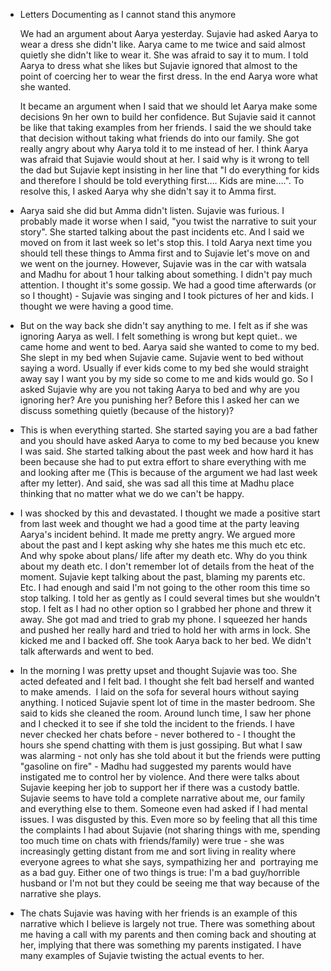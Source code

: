 - Letters
  Documenting as I cannot stand this anymore
  
  We had an argument about Aarya yesterday. Sujavie had asked Aarya to wear a dress she didn't like. Aarya came to me twice and said almost quietly she didn't like to wear it. She was afraid to say it to mum. I told Aarya to dress what she likes but Sujavie ignored that almost to the point of coercing her to wear the first dress. In the end Aarya wore what she wanted.
  
  It became an argument when I said that we should let Aarya make some decisions 9n her own to build her confidence. But Sujavie said it cannot be like that taking examples from her friends. I said the we should take that decision without taking what friends do into our family. She got really angry about why Aarya told it to me instead of her. I think Aarya was afraid that Sujavie would shout at her. I said why is it wrong to tell the dad but Sujavie kept insisting in her line that "I do everything for kids and therefore I should be told everything first…. Kids are mine….". To resolve this, I asked Aarya why she didn't say it to Amma first.
- Aarya said she did but Amma didn't listen. Sujavie was furious. I probably made it worse when I said, "you twist the narrative to suit your story". She started talking about the past incidents etc. And I said we moved on from it last week so let's stop this. I told Aarya next time you should tell these things to Amma first and to Sujavie let's move on and we went on the journey.
  However, Sujavie was in the car with watsala and Madhu for about 1 hour talking about something. I didn't pay much attention. I thought it's some gossip. We had a good time afterwards (or so I thought) - Sujavie was singing and I took pictures of her and kids. I thought we were having a good time.
- But on the way back she didn't say anything to me. I felt as if she was ignoring Aarya as well. I felt something is wrong but kept quiet.. we came home and went to bed. Aarya said she wanted to come to my bed. She slept in my bed when Sujavie came. Sujavie went to bed without saying a word. Usually if ever kids come to my bed she would straight away say I want you by my side so come to me and kids would go. So I asked Sujavie why are you not taking Aarya to bed and why are you ignoring her? Are you punishing her? Before this I asked her can we discuss something quietly (because of the history)?
- This is when everything started. She started saying you are a bad father and you should have asked Aarya to come to my bed because you knew I was said. She started talking about the past week and how hard it has been because she had to put extra effort to share everything with me and looking after me (This is because of the argument we had last week after my letter). And said, she was sad all this time at Madhu place thinking that no matter what we do we can't be happy.
- I was shocked by this and devastated. I thought we made a positive start from last week and thought we had a good time at the party leaving Aarya's incident behind. It made me pretty angry. We argued more about the past and I kept asking why she hates me this much etc etc. And why spoke about plans/ life after my death etc. Why do you think about my death etc. I don't remember lot of details from the heat of the moment. Sujavie kept talking about the past, blaming my parents etc. Etc. I had enough and said I'm not going to the other room this time so stop talking. I told her as gently as I could several times but she wouldn't stop. I felt as I had no other option so I grabbed her phone and threw it away. She got mad and tried to grab my phone. I squeezed her hands and pushed her really hard and tried to hold her with arms in lock. She kicked me and I backed off. She took Aarya back to her bed. We didn't talk afterwards and went to bed.
- In the morning I was pretty upset and thought Sujavie was too. She acted defeated and I felt bad. I thought she felt bad herself and wanted to make amends.  I laid on the sofa for several hours without saying anything. I noticed Sujavie spent lot of time in the master bedroom. She said to kids she cleaned the room.
  Around lunch time, I saw her phone and I checked it to see if she told the incident to the friends. I have never checked her chats before - never bothered to - I thought the hours she spend chatting with them is just gossiping.
  But what I saw was alarming - not only has she told about it but the friends were putting "gasoline on fire" - Madhu had suggested my parents would have instigated me to control her by violence. And there were talks about Sujavie keeping her job to support her if there was a custody battle. Sujavie seems to have told a complete narrative about me, our family and everything else to them. Someone even had asked if I had mental issues.
  I was disgusted by this. Even more so by feeling that all this time the complaints I had about Sujavie (not sharing things with me, spending too much time on chats with friends/family) were true - she was increasingly getting distant from me and sort living in reality where everyone agrees to what she says, sympathizing her and  portraying me as a bad guy. Either one of two things is true: I'm a bad guy/horrible husband or I'm not but they could be seeing me that way because of the narrative she plays.
- The chats Sujavie was having with her friends is an example of this narrative which I believe is largely not true. There was something about me having a call with my parents and then coming back and shouting at her, implying that there was something my parents instigated.
  I have many examples of Sujavie twisting the actual events to her.